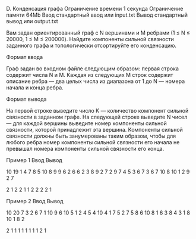 
D. Конденсация графа
Ограничение времени 	1 секунда
Ограничение памяти 	64Mb
Ввод 	стандартный ввод или input.txt
Вывод 	стандартный вывод или output.txt

Вам задан ориентированный граф с N вершинами и M ребрами (1 ≤ N ≤ 20000, 1 ≤ M ≤ 200000). Найдите компоненты сильной связности заданного графа и топологически отсортируйте его конденсацию.

Формат ввода

Граф задан во входном файле следующим образом: первая строка содержит числа N и M. Каждая из следующих M строк содержит описание ребра — два целых числа из диапазона от 1 до N — номера начала и конца ребра.

Формат вывода

На первой строке выведите число K — количество компонент сильной связности в заданном графе. На следующей строке выведите N чисел — для каждой вершины выведите номер компоненты сильной связности, которой принадлежит эта вершина. Компоненты сильной связности должны быть занумерованы таким образом, чтобы для любого ребра номер компоненты сильной связности его начала не превышал номера компоненты сильной связности его конца.

Пример 1
Ввод
Вывод

10 19
1 4
7 8
5 10
8 9
9 6
2 6
6 2
3 8
9 2
7 2
9 7
4 5
3 6
7 3
6 7
10 8
10 1
2 9
2 7

	

2
1 2 2 1 1 2 2 2 2 1 

Пример 2
Ввод
Вывод

10 20
7 3
2 6
7 1
10 9
6 10
5 1
2 4
5 4
10 4
1 7
5 2
7 5
8 6
10 8
1 6
3 8
4 3
1 8
10 1
8 2

	

2
1 1 1 1 1 1 1 1 2 1 

